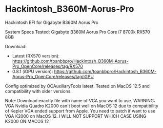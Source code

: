 # Hackintosh_B360M-Aorus-Pro
Hackintosh EFI for Gigabyte B360M Aorus Pro

System Specs Tested:
Gigabyte B360M Aorus Pro
Core i7 8700k
RX570 8GB

Download: 
- Latest (RX570 version): https://github.com/toanbbpro/Hackintosh_B360M-Aorus-Pro_OpenCore/releases/tag/RX570
- 0.8.1 (iGPU version): https://github.com/toanbbpro/Hackintosh_B360M-Aorus-Pro_OpenCore/releases/tag/iGPU

Config optimized by OCAuxiliaryTools latest. Tested on MacOS 12.5 and compatibility with older versions.

Note: Download exactly file with name of VGA you want to use.
WARNING: VGA Nvidia Quadro K2000 can't boot well on MacOS 12 due to compatibility of Kepler VGA ended support from Apple. You need to patch if want to use VGA K2000 on MacOS 12.
I WILL NOT SUPPORT WHICH CASE USING K2000 ON MACOS 12
